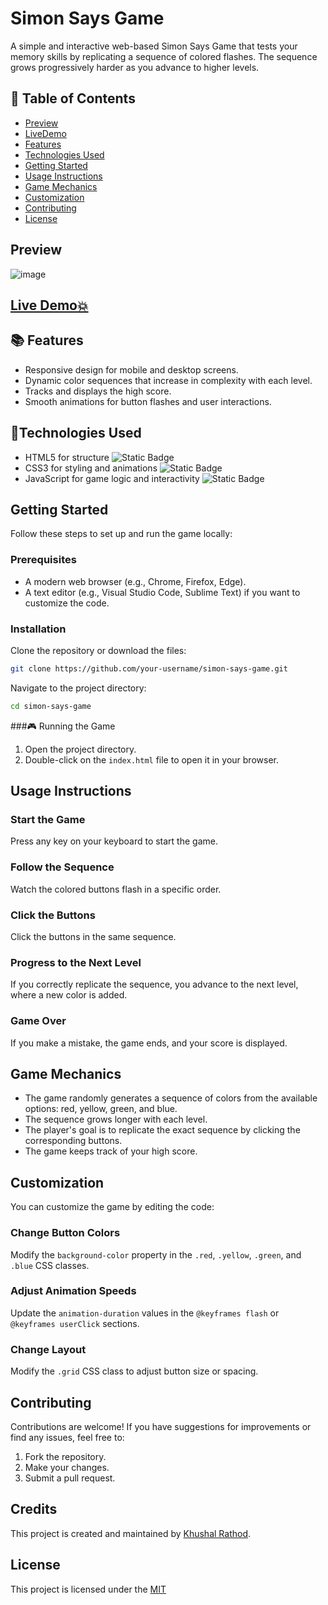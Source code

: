 
# Simon Says Game

A simple and interactive web-based Simon Says Game that tests your memory skills by replicating a sequence of colored flashes. The sequence grows progressively harder as you advance to higher levels.

## 📝 Table of Contents

- [Preview](#preview)
- [LiveDemo](#livedemo)
- [Features](#features)
- [Technologies Used](#technologies-used)
- [Getting Started](#getting-started)
- [Usage Instructions](#usage-instructions)
- [Game Mechanics](#game-mechanics)
- [Customization](#customization)
- [Contributing](#contributing)
- [License](#license)


## Preview

![image](https://github.com/user-attachments/assets/bd445edd-dc5b-4807-9f1b-3c90e0119a5a)

##  [Live Demo💥]( https://khushalrathod1207.github.io/Netflix-clone/)

## 📚 Features
- Responsive design for mobile and desktop screens.
- Dynamic color sequences that increase in complexity with each level.
- Tracks and displays the high score.
- Smooth animations for button flashes and user interactions.

## 📱Technologies Used

- HTML5 for structure ![Static Badge](https://img.shields.io/badge/html5-%23E34F26?style=for-the-badge&logo=html5&logoColor=%23E34F26&labelColor=black)
- CSS3 for styling and animations  ![Static Badge](https://img.shields.io/badge/css3-%231572B6?style=for-the-badge&logo=css3&logoColor=%231572B6&labelColor=black)
- JavaScript for game logic and interactivity ![Static Badge](https://img.shields.io/badge/javascript-%23F7DF1E?style=for-the-badge&logo=javascript&logoColor=%23F7DF1E&labelColor=black)


## Getting Started
Follow these steps to set up and run the game locally:

### Prerequisites
- A modern web browser (e.g., Chrome, Firefox, Edge).
- A text editor (e.g., Visual Studio Code, Sublime Text) if you want to customize the code.

### Installation
Clone the repository or download the files:

```bash
git clone https://github.com/your-username/simon-says-game.git
```

Navigate to the project directory:

```bash
cd simon-says-game
```

###🎮 Running the Game
1. Open the project directory.
2. Double-click on the `index.html` file to open it in your browser.

## Usage Instructions

### Start the Game
Press any key on your keyboard to start the game.

### Follow the Sequence
Watch the colored buttons flash in a specific order.

### Click the Buttons
Click the buttons in the same sequence.

### Progress to the Next Level
If you correctly replicate the sequence, you advance to the next level, where a new color is added.

### Game Over
If you make a mistake, the game ends, and your score is displayed.

## Game Mechanics
- The game randomly generates a sequence of colors from the available options: red, yellow, green, and blue.
- The sequence grows longer with each level.
- The player's goal is to replicate the exact sequence by clicking the corresponding buttons.
- The game keeps track of your high score.

## Customization
You can customize the game by editing the code:

### Change Button Colors
Modify the `background-color` property in the `.red`, `.yellow`, `.green`, and `.blue` CSS classes.

### Adjust Animation Speeds
Update the `animation-duration` values in the `@keyframes flash` or `@keyframes userClick` sections.

### Change Layout
Modify the `.grid` CSS class to adjust button size or spacing.

## Contributing
Contributions are welcome! If you have suggestions for improvements or find any issues, feel free to:

1. Fork the repository.
2. Make your changes.
3. Submit a pull request.

## Credits
  
This project is created and maintained by [Khushal Rathod](https://github.com/KhushalRathod1207).


## License

This project is licensed under the [MIT](https://choosealicense.com/licenses/mit/)
